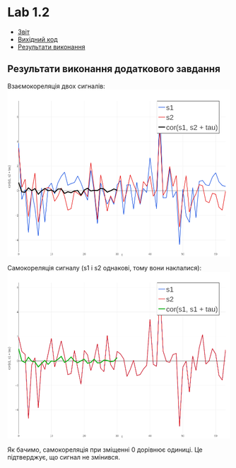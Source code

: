 # Lab 1.2

* [Звіт](Lab1.2.pdf)
* [Вихідний код](src/main/kotlin)
* [Результати виконання](res)

## Результати виконання додаткового завдання

Взаємокореляція двох сигналів:
![](res/lab12pic6.png)

Самокореляція сигналу (s1 i s2 однакові, тому вони наклалися):
![](res/lab12pic5.png)

Як бачимо, самокореляція при зміщенні 0 дорівнює одиниці. Це підтверджує, що сигнал не змінився.
